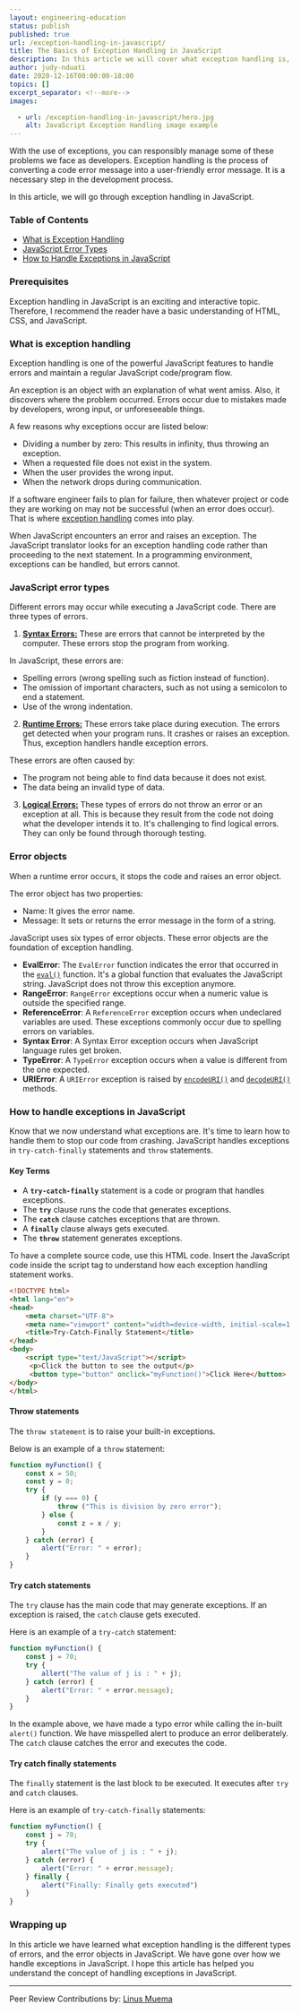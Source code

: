 ```yaml
---
layout: engineering-education
status: publish
published: true
url: /exception-handling-in-javascript/
title: The Basics of Exception Handling in JavaScript
description: In this article we will cover what exception handling is, the different types of errors, and the error objects in JavaScript. 
author: judy-nduati
date: 2020-12-16T00:00:00-18:00
topics: []
excerpt_separator: <!--more-->
images:

  - url: /exception-handling-in-javascript/hero.jpg
    alt: JavaScript Exception Handling image example
---
```

With the use of exceptions, you can responsibly manage some of these problems we face as developers. Exception handling is the process of converting a code error message into a user-friendly error message. It is a necessary step in the development process. 
<!--more-->
In this article, we will go through exception handling in JavaScript.
### Table of Contents
- [What is Exception Handling](#what-is-exception-handling)
- [JavaScript Error Types](#javascript-error-types)
- [How to Handle Exceptions in JavaScript](#how-to-handle-exceptions-in-javascript)

### Prerequisites
Exception handling in JavaScript is an exciting and interactive topic. Therefore, I recommend the reader have a basic understanding of HTML, CSS, and JavaScript.

### What is exception handling
Exception handling is one of the powerful JavaScript features to handle errors and maintain a regular JavaScript code/program flow. 

An exception is an object with an explanation of what went amiss. Also, it discovers where the problem occurred.
Errors occur due to mistakes made by developers, wrong input, or unforeseeable things. 

A few reasons why exceptions occur are listed below:
- Dividing a number by zero: This results in infinity, thus throwing an exception.
- When a requested file does not exist in the system.
- When the user provides the wrong input.
- When the network drops during communication.

If a software engineer fails to plan for failure, then whatever project or code they are working on may not be successful (when an error does occur). That is where [exception handling](https://en.wikipedia.org/wiki/Exception_handling) comes into play. 

When JavaScript encounters an error and raises an exception. The JavaScript translator looks for an exception handling code rather than proceeding to the next statement. In a programming environment, exceptions can be handled, but errors cannot.

### JavaScript error types
Different errors may occur while executing a JavaScript code. There are three types of errors.

1. [**Syntax Errors:**](https://developer.mozilla.org/en-US/docs/Glossary/Syntax_error#:~:text=An%20exception%20caused%20by%20the,you%20trigger%20a%20syntax%20error.) These are errors that cannot be interpreted by the computer. These errors stop the program from working. 

In JavaScript, these errors are:
- Spelling errors (wrong spelling such as fiction instead of function).
- The omission of important characters, such as not using a semicolon to end a statement.
- Use of the wrong indentation.

2. [**Runtime Errors:**](https://www.geeksforgeeks.org/javascript-error-and-exceptional-handling-with-examples/#:~:text=Runtime%20Error%3A%20A%20runtime%20error,also%20known%20as%20the%20exceptions.&amp;text=try%20___%20catch%20method%3A%20JavaScript,operator%20to%20handle%20the%20exception.) These errors take place during execution. The errors get detected when your program runs. It crashes or raises an exception. Thus, exception handlers handle exception errors. 

These errors are often caused by:
- The program not being able to find data because it does not exist.
- The data being an invalid type of data.

3. [**Logical Errors:**](https://study.com/academy/lesson/errors-in-javascript-types-methods-prevention.html) These types of errors do not throw an error or an exception at all. This is because they result from the code not doing what the developer intends it to. It's challenging to find logical errors. They can only be found through thorough testing.

### Error objects
When a runtime error occurs, it stops the code and raises an error object. 

The error object has two properties:
- Name: It gives the error name.
- Message: It sets or returns the error message in the form of a string.

JavaScript uses six types of error objects. These error objects are the foundation of exception handling.

- **EvalError**: The `EvalError` function indicates the error that occurred in the [`eval()`](https://developer.mozilla.org/en-US/docs/Web/JavaScript/Reference/Global_Objects/eval) function. It's a global function that evaluates the JavaScript string. JavaScript does not throw this exception anymore.
- **RangeError**: `RangeError` exceptions occur when a numeric value is outside the specified range.
- **ReferenceError**: A `ReferenceError` exception occurs when undeclared variables are used. These exceptions commonly occur due to spelling errors on variables.
- **Syntax Error**: A Syntax Error exception occurs when JavaScript language rules get broken.
- **TypeError**: A `TypeError` exception occurs when a value is different from the one expected.
- **URIError**: A `URIError` exception is raised by [`encodeURI()`](https://developer.mozilla.org/en-US/docs/Web/JavaScript/Reference/Global_Objects/encodeURI) and [`decodeURI()`](https://developer.mozilla.org/en-US/docs/Web/JavaScript/Reference/Global_Objects/decodeURI) methods.

### How to handle exceptions in JavaScript
Know that we now understand what exceptions are. It's time to learn how to handle them to stop our code from crashing. JavaScript handles exceptions in `try-catch-finally` statements and `throw` statements.

#### Key Terms
- A **`try-catch-finally`** statement is a code or program that handles exceptions.
- The **`try`** clause runs the code that generates exceptions.
- The **`catch`** clause catches exceptions that are thrown.
- A **`finally`** clause always gets executed.
- The **`throw`** statement generates exceptions.

To have a complete source code, use this HTML code. Insert the JavaScript code inside the script tag to understand how each exception handling statement works.

```html
<!DOCTYPE html>
<html lang="en">
<head>
    <meta charset="UTF-8">
    <meta name="viewport" content="width=device-width, initial-scale=1.0">
    <title>Try-Catch-Finally Statement</title>
</head>
<body>
    <script type="text/JavaScript"></script>
     <p>Click the button to see the output</p>
     <button type="button" onclick="myFunction()">Click Here</button>
</body>
</html>
```

#### Throw statements
The `throw statement` is to raise your built-in exceptions.

Below is an example of a `throw` statement:
```js
function myFunction() {
    const x = 50;
    const y = 0;
    try {
        if (y === 0) {
            throw ("This is division by zero error");
        } else {
            const z = x / y;
        }
    } catch (error) {
        alert("Error: " + error);
    }
}
```

#### Try catch statements
The `try` clause has the main code that may generate exceptions. If an exception is raised, the `catch` clause gets executed.

Here is an example of a `try-catch` statement:
```js
function myFunction() {
    const j = 70;
    try {
        allert("The value of j is : " + j);
    } catch (error) {
        alert("Error: " + error.message);
    }
}
```

In the example above, we have made a typo error while calling the in-built `alert()` function. We have misspelled alert to produce an error deliberately. The `catch` clause catches the error and executes the code.

#### Try catch finally statements
The `finally` statement is the last block to be executed. It executes after `try` and `catch` clauses.

Here is an example of `try-catch-finally` statements:
```js
function myFunction() {
    const j = 70;
    try {
        alert("The value of j is : " + j);
    } catch (error) {
        alert("Error: " + error.message);
    } finally {
        alert("Finally: Finally gets executed")
    }
}
```

### Wrapping up
In this article we have learned what exception handling is the different types of errors, and the error objects in JavaScript. We have gone over how we handle exceptions in JavaScript. I hope this article has helped you understand the concept of handling exceptions in JavaScript.

---
Peer Review Contributions by: [Linus Muema](/authors/linus-muema/)
